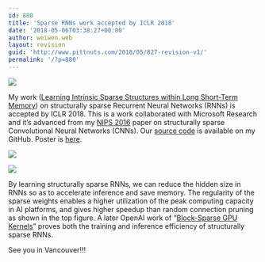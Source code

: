 ```yaml
---
id: 880
title: 'Sparse RNNs work accepted by ICLR 2018'
date: '2018-05-06T03:38:27+00:00'
author: weiwen.web
layout: revision
guid: 'http://www.pittnuts.com/2018/05/827-revision-v1/'
permalink: '/?p=880'
---
```


[![](http://www.pittnuts.com/wp-content/uploads/2018/01/ssl-1.jpg)](http://www.pittnuts.com/wp-content/uploads/2018/01/ssl-1.jpg)

My work ([Learning Intrinsic Sparse Structures within Long Short-Term Memory](https://openreview.net/forum?id=rk6cfpRjZ)) on structurally sparse Recurrent Neural Networks (RNNs) is accepted by ICLR 2018. This is a work collaborated with Microsoft Research and it’s advanced from my [NIPS 2016](http://papers.nips.cc/paper/6504-learning-structured-sparsity-in-deep-neural-networks.pdf) paper on structurally sparse Convolutional Neural Networks (CNNs). Our [source code](https://github.com/wenwei202/iss-rnns) is available on my GitHub. Poster is [here](https://github.com/wenwei202/iss-rnns/blob/master/Poster_Wen_ICLR2018.pdf).

[![](http://www.pittnuts.com/wp-content/uploads/2018/01/MJ-speedup-vs-sparsity-crop.jpg)](http://www.pittnuts.com/wp-content/uploads/2018/01/MJ-speedup-vs-sparsity-crop.jpg)

[![](http://www.pittnuts.com/wp-content/uploads/2018/01/iss-by-group-lasso-crop.jpg)](http://www.pittnuts.com/wp-content/uploads/2018/01/iss-by-group-lasso-crop.jpg)

By learning structurally sparse RNNs, we can reduce the hidden size in RNNs so as to accelerate inference and save memory. The regularity of the sparse weights enables a higher utilization of the peak computing capacity in AI platforms, and gives higher speedup than random connection pruning as shown in the top figure. A later OpenAI work of “[Block-Sparse GPU Kernels](https://blog.openai.com/block-sparse-gpu-kernels/)” proves both the training and inference efficiency of structurally sparse RNNs.

See you in Vancouver!!!

<audio controls="controls" style="display: none;"></audio>

<audio controls="controls" style="display: none;"></audio>

<audio controls="controls" style="display: none;"></audio>